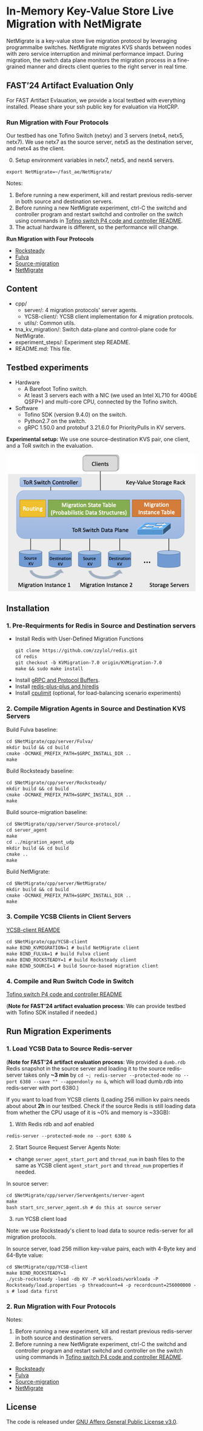 # In-Memory Key-Value Store Live Migration with NetMigrate

NetMigrate is a key-value store live migration protocol by leveraging programmalbe switches. NetMigrate migrates KVS shards between nodes with zero service interruption and minimal performance impact. During migration, the switch data plane monitors the migration process in a fine-grained manner and directs client queries to the right server in real time.

## FAST’24 Artifact Evaluation Only
For FAST Artifact Evlauation, we provide a local testbed with everything installed. Please share your ssh public key for evaluation via HotCRP.

### Run Migration with Four Protocols
Our testbed has one Tofino Switch (netxy) and 3 servers (netx4, netx5, netx7). We use netx7 as the source server, netx5 as the destination server, and netx4 as the client.

0. Setup environment variables in netx7, netx5, and next4 servers.
```
export NetMigrate=~/fast_ae/NetMigrate/
```


Notes: 
1. Before running a new experiment, kill and restart previous redis-server in both source and destination servers.
2. Before running a new NetMigrate experiment, ctrl-C the switchd and controller program and restart switchd and controller on the switch using commands in [Tofino switch P4 code and controller README](tna_kv_migration/README.md).
3. The actual hardware is different, so the performance will change.

**Run Migration with Four Protocols**   
* [Rocksteady](experiment_steps/Rocksteady.md)
* [Fulva](experiment_steps/Fulva.md)
* [Source-migration](experiment_steps/Source.md)
* [NetMigrate](experiment_steps/NetMigrate.md)


## Content
* cpp/
    * server/: 4 migration protocols' server agents.
    * YCSB-client/: YCSB client implementation for 4 migration protocols.
    * utils/: Common utils.
* tna_kv_migration/: Switch data-plane and control-plane code for NetMigrate. 
* experiment_steps/: Experiment step README.
* README.md: This file.

## Testbed experiments
* Hardware 
   * A Barefoot Tofino switch.
   * At least 3 servers each with a NIC (we used an Intel XL710 for 40GbE QSFP+) and multi-core CPU, connected by the Tofino switch.
* Software
   * Tofino SDK (version 9.4.0) on the switch.
   * Python2.7 on the switch.
   * gRPC 1.50.0 and protobuf 3.21.6.0 for PriorityPulls in KV servers.

**Experimental setup:** We use one source-destination KVS pair, one client, and a ToR switch in the evaluation. 

<p align="center">
  <img src="./experiment_steps/figures/system_overview.png" width="500">
</p>

## Installation
### 1. Pre-Requirments for Redis in Source and Destination servers

* Install Redis with User-Defined Migration Functions 
    ```
    git clone https://github.com/zzylol/redis.git
    cd redis
    git checkout -b KVMigration-7.0 origin/KVMigration-7.0
    make && sudo make install 
    ```
* Install [gRPC and Protocol Buffers](https://grpc.io/docs/languages/cpp/quickstart/).
* Install [redis-plus-plus and hiredis](https://github.com/sewenew/redis-plus-plus?tab=readme-ov-file#installation)
* Install [cpulimit](https://github.com/opsengine/cpulimit?tab=readme-ov-file#install-instructions) (optional, for load-balancing scenario experiments)

### 2. Compile Migration Agents in Source and Destination KVS Servers
Build Fulva baseline:
```
cd $NetMigrate/cpp/server/Fulva/
mkdir build && cd build
cmake -DCMAKE_PREFIX_PATH=$GRPC_INSTALL_DIR ..
make 
```

Build Rocksteady baseline:
```
cd $NetMigrate/cpp/server/Rocksteady/
mkdir build && cd build
cmake -DCMAKE_PREFIX_PATH=$GRPC_INSTALL_DIR ..
make 
```

Build source-migration baseline:
```
cd $NetMigrate/cpp/server/Source-protocol/
cd server_agent
make
cd ../migration_agent_udp
mkdir build && cd build
cmake ..
make
```

Build NetMigrate: 
```
cd $NetMigrate/cpp/server/NetMigrate/
mkdir build && cd build
cmake -DCMAKE_PREFIX_PATH=$GRPC_INSTALL_DIR ..
make 
```

### 3. Compile YCSB Clients in Client Servers
[YCSB-client REAMDE](cpp/YCSB-client/README.md)
```
cd $NetMigrate/cpp/YCSB-client
make BIND_KVMIGRATION=1 # build NetMigrate client
make BIND_FULVA=1 # build Fulva client
make BIND_ROCKSTEADY=1 # build Rocksteady client
make BIND_SOURCE=1 # build Source-based migration client
```

### 4. Compile and Run Switch Code in Switch
[Tofino switch P4 code and controller README](tna_kv_migration/README.md)

(**Note for FAST'24 artifact evaluation process**: We can provide testbed with Tofino SDK installed if needed.)

## Run Migration Experiments  

### 1. Load YCSB Data to Source Redis-server
(**Note for FAST'24 artifact evaluation process**: We provided a ```dumb.rdb``` Redis snapshot in the source server and loading it to the source redis-server takes only **~3 min** by 
```cd ~; redis-server --protected-mode no --port 6380 --save "" --appendonly no &```, which will load dumb.rdb into redis-server with port 6380.)


If you want to load from YCSB clients (Loading 256 million kv pairs needs about about **2h** in our testbed. Check if the source Redis is still loading data from whether the CPU usage of it is ~0% and memory is ~33GB):

1. With Redis rdb and aof enabled 
```
redis-server --protected-mode no --port 6380 &
```

2. Start Source Request Server Agents
Note: 
* change ```server_agent_start_port``` and ```thread_num``` in bash files to the same as YCSB client ```agent_start_port``` and ```thread_num``` properties if needed.

In source server:
```
cd $NetMigrate/cpp/server/ServerAgents/server-agent
make 
bash start_src_server_agent.sh # do this at source server
```

3. run YCSB client load
   
Note: we use Rocksteady's client to load data to source redis-server for all migration protocols.

In source server, load 256 million key-value pairs, each with 4-Byte key and 64-Byte value:
```
cd $NetMigrate/cpp/YCSB-client 
make BIND_ROCKSTEADY=1
./ycsb-rocksteady -load -db KV -P workloads/workloada -P Rocksteady/load.properties -p threadcount=4 -p recordcount=256000000 -s # load data first
```



### 2. Run Migration with Four Protocols
Notes: 
1. Before running a new experiment, kill and restart previous redis-server in both source and destination servers.
2. Before running a new NetMigrate experiment, ctrl-C the switchd and controller program and restart switchd and controller on the switch using commands in [Tofino switch P4 code and controller README](tna_kv_migration/README.md).
* [Rocksteady](experiment_steps/Rocksteady.md)
* [Fulva](experiment_steps/Fulva.md)
* [Source-migration](experiment_steps/Source.md)
* [NetMigrate](experiment_steps/NetMigrate.md)

## License
The code is released under [GNU Affero General Public License v3.0](LICENSE).
